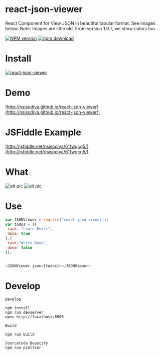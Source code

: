 # react-json-viewer
React Component for View JSON in beautiful tabular format. See images below.
Note: Images are little old. From version 1.0.7, we show colors too.


[![NPM version][npm-image]][npm-url]
[![npm download][download-image]][download-url]

[npm-image]: http://img.shields.io/npm/v/react-json-viewer.svg?style=flat-square
[npm-url]: https://npmjs.org/package/react-json-viewer
[download-image]: https://img.shields.io/npm/dm/react-json-viewer.svg?style=flat-square
[download-url]: https://npmjs.org/package/react-json-viewer

# Install

[![react-json-viewer](https://nodei.co/npm/react-json-viewer.png?downloads=true)](https://npmjs.org/package/react-json-viewer)

# Demo

[http://nsisodiya.github.io/react-json-viewer](http://nsisodiya.github.io/react-json-viewer/)

# JSFiddle Example

[http://jsfiddle.net/nsisodiya/61fwqcg5/](http://jsfiddle.net/nsisodiya/61fwqcg5/)

# What

![alt pic](https://raw.githubusercontent.com/nsisodiya/react-json-viewer/master/pic1.png)
![alt pic](https://raw.githubusercontent.com/nsisodiya/react-json-viewer/master/pic2.png)

# Use

```js
var JSONViewer = require('react-json-viewer');
var todos = [{
 task: "Learn React",
 done: true
},{
 task:"Write Book",
 done: false
}];


<JSONViewer json={todos}></JSONViewer>
```

# Develop

```
Develop

npm install
npm run devserver
open http://localhost:8900

Build

npm run build

SourceCode Beautify
npm run prettier

```
